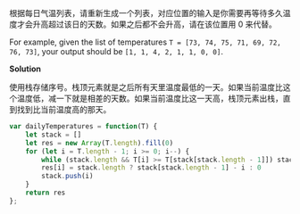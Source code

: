 根据每日气温列表，请重新生成一个列表，对应位置的输入是你需要再等待多久温度才会升高超过该日的天数。如果之后都不会升高，请在该位置用 0 来代替。



For example, given the list of temperatures `T = [73, 74, 75, 71, 69, 72, 76, 73]`, your output should be `[1, 1, 4, 2, 1, 1, 0, 0]`.



**Solution**

使用栈存储序号。栈顶元素就是之后所有天里温度最低的一天。如果当前温度比这个温度低，减一下就是相差的天数。如果当前温度比这一天高，栈顶元素出栈，直到找到比当前温度高的那天。

````javascript
var dailyTemperatures = function(T) {
    let stack = []
    let res = new Array(T.length).fill(0)
    for (let i = T.length - 1; i >= 0; i--) {
        while (stack.length && T[i] >= T[stack[stack.length - 1]]) stack.pop()
        res[i] = stack.length ? stack[stack.length - 1] - i : 0
        stack.push(i)
    }
    return res
};
````


